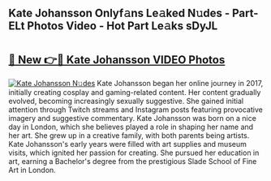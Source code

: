 ## Kate Johansson Onlyf𝚊ns Le𝚊ked N𝚞des - Part-ELt Photos Video - Hot Part Le𝚊ks sDyJL

# <h2><a href="http://ac5027.deff.icu/?id=Kate+Johansson">🔗 New 👉🔴 Kate Johansson VIDEO Photos</a></h2>

[![Kate Johansson N𝚞des](https://i.imgur.com/rIISA9y.gif)](http://ac5027.deff.icu/?id=Kate+Johansson)
Kate Johansson began her online journey in 2017, initially creating cosplay and gaming-related content. Her content gradually evolved, becoming increasingly sexually suggestive. She gained initial attention through Twitch streams and Instagram posts featuring provocative imagery and suggestive commentary. Kate Johansson was born on a nice day in London, which she believes played a role in shaping her name and her art. She grew up in a creative family, with both parents being artists. Kate Johansson's early years were filled with art supplies and museum visits, which ignited her passion for creating. She pursued her education in art, earning a Bachelor's degree from the prestigious Slade School of Fine Art in London.
